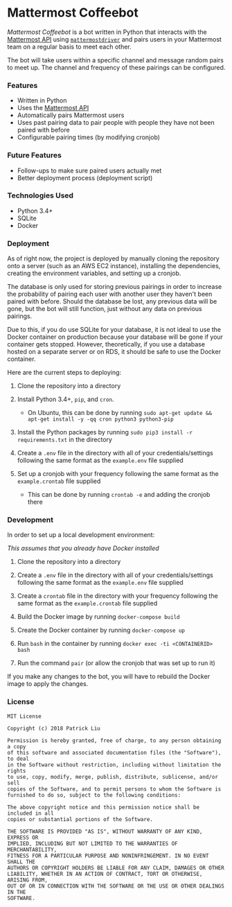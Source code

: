 # Mattermost Coffeebot

*Mattermost Coffeebot* is a bot written in Python that interacts with the [Mattermost API](https://api.mattermost.com/) using [`mattermostdriver`](https://github.com/Vaelor/python-mattermost-driver) and pairs users in your Mattermost team on a regular basis to meet each other.

The bot will take users within a specific channel and message random pairs to meet up. The channel and frequency of these pairings can be configured.

### Features

- Written in Python
- Uses the [Mattermost API](https://api.mattermost.com/)
- Automatically pairs Mattermost users
- Uses past pairing data to pair people with people they have not been paired with before
- Configurable pairing times (by modifying cronjob)

### Future Features

- Follow-ups to make sure paired users actually met
- Better deployment process (deployment script)

### Technologies Used

- Python 3.4+
- SQLite
- Docker

### Deployment

As of right now, the project is deployed by manually cloning the repository onto a server (such as an AWS EC2 instance), installing the dependencies, creating the environment variables, and setting up a cronjob.

The database is only used for storing previous pairings in order to increase the probability of pairing each user with another user they haven't been paired with before. Should the database be lost, any previous data will be gone, but the bot will still function, just without any data on previous pairings.

Due to this, if you do use SQLite for your database, it is not ideal to use the Docker container on production because your database will be gone if your container gets stopped. However, theoretically, if you use a database hosted on a separate server or on RDS, it should be safe to use the Docker container.

Here are the current steps to deploying:

1. Clone the repository into a directory

2. Install Python 3.4+, `pip`, and `cron`.
    - On Ubuntu, this can be done by running `sudo apt-get update && apt-get install -y -qq cron python3 python3-pip`

3. Install the Python packages by running `sudo pip3 install -r requirements.txt` in the directory

4. Create a `.env` file in the directory with all of your credentials/settings following the same format as the `example.env` file supplied

5. Set up a cronjob with your frequency following the same format as the `example.crontab` file supplied
    - This can be done by running `crontab -e` and adding the cronjob there

### Development

In order to set up a local development environment:

*This assumes that you already have Docker installed*

1. Clone the repository into a directory

2. Create a `.env` file in the directory with all of your credentials/settings following the same format as the `example.env` file supplied

3. Create a `crontab` file in the directory with your frequency following the same format as the `example.crontab` file supplied

3. Build the Docker image by running `docker-compose build`

4. Create the Docker container by running `docker-compose up`

5. Run `bash` in the container by running `docker exec -ti <CONTAINERID> bash`

6. Run the command `pair` (or allow the cronjob that was set up to run it)

If you make any changes to the bot, you will have to rebuild the Docker image to apply the changes.

### License

```
MIT License

Copyright (c) 2018 Patrick Liu

Permission is hereby granted, free of charge, to any person obtaining a copy
of this software and associated documentation files (the "Software"), to deal
in the Software without restriction, including without limitation the rights
to use, copy, modify, merge, publish, distribute, sublicense, and/or sell
copies of the Software, and to permit persons to whom the Software is
furnished to do so, subject to the following conditions:

The above copyright notice and this permission notice shall be included in all
copies or substantial portions of the Software.

THE SOFTWARE IS PROVIDED "AS IS", WITHOUT WARRANTY OF ANY KIND, EXPRESS OR
IMPLIED, INCLUDING BUT NOT LIMITED TO THE WARRANTIES OF MERCHANTABILITY,
FITNESS FOR A PARTICULAR PURPOSE AND NONINFRINGEMENT. IN NO EVENT SHALL THE
AUTHORS OR COPYRIGHT HOLDERS BE LIABLE FOR ANY CLAIM, DAMAGES OR OTHER
LIABILITY, WHETHER IN AN ACTION OF CONTRACT, TORT OR OTHERWISE, ARISING FROM,
OUT OF OR IN CONNECTION WITH THE SOFTWARE OR THE USE OR OTHER DEALINGS IN THE
SOFTWARE.
```
